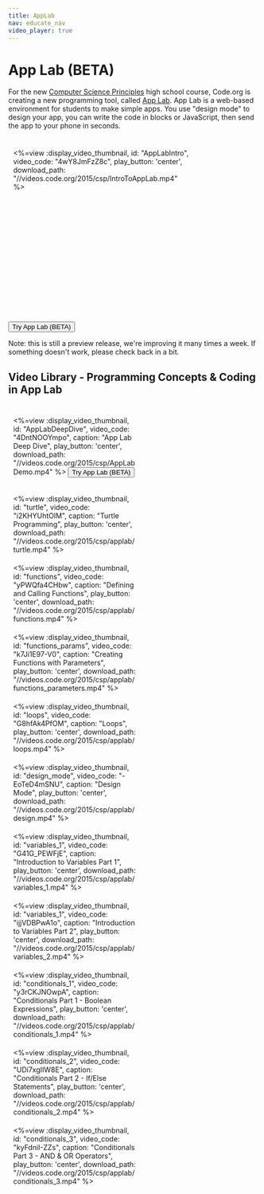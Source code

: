 ```yaml
---
title: AppLab
nav: educate_nav
video_player: true
---
```


# App Lab (BETA)
For the new [Computer Science Principles](/educate/csp) high school course, Code.org is creating a new programming tool, called [App Lab](https://studio.code.org/p/applab). App Lab is a web-based  environment for students to make simple apps. You use "design mode" to design your app, you can write the code in blocks or JavaScript, then send the app to your phone in seconds.

<div style="float:left; padding:10px; width:70%">

<%=view :display_video_thumbnail, id: "AppLabIntro", video_code: "4wY8JmFzZ8c", play_button: 'center', download_path: "//videos.code.org/2015/csp/IntroToAppLab.mp4" %>

</div>
<br/><br/><br/><br/><br/><br/><br/><br/><br/><br/><br/><br/><br/><br/><br/><br/><br/><br/><br/><br/><br/>

[<button>Try App Lab (BETA)</button>](https://studio.code.org/p/applab)

Note: this is still a preview release, we're improving it many times a week. If something doesn't work, please check back in a bit.

## Video Library - Programming Concepts & Coding in App Lab

<div style="float:left; padding:10px; width:49%">

<%=view :display_video_thumbnail, id: "AppLabDeepDive", video_code: "4DntNOOYmpo", caption: "App Lab Deep Dive", play_button: 'center', download_path: "//videos.code.org/2015/csp/AppLabDemo.mp4" %>
[<button>Try App Lab (BETA)</button>](https://studio.code.org/p/applab)
</div>

<div style="float:left; padding:10px; width:49%">
<%=view :display_video_thumbnail, id: "turtle", video_code: "i2KHYUhtOlM", caption: "Turtle Programming", play_button: 'center', download_path: "//videos.code.org/2015/csp/applab/turtle.mp4" %>
</div>

<div style='clear:both'></div>

<div style="float:left; padding:10px; width:49%">
<%=view :display_video_thumbnail, id: "functions", video_code: "yPWQfa4CHbw", caption: "Defining and Calling Functions", play_button: 'center', download_path: "//videos.code.org/2015/csp/applab/functions.mp4" %>
</div>

<div style="float:left; padding:10px; width:49%">
<%=view :display_video_thumbnail, id: "functions_params", video_code: "k7Ji1E97-V0", caption: "Creating Functions with Parameters", play_button: 'center', download_path: "//videos.code.org/2015/csp/applab/functions_parameters.mp4" %>
</div>

<div style='clear:both'></div>

<div style="float:left; padding:10px; width:49%">
<%=view :display_video_thumbnail, id: "loops", video_code: "G8hfAk4PfOM", caption: "Loops", play_button: 'center', download_path: "//videos.code.org/2015/csp/applab/loops.mp4" %>
</div>

<div style="float:left; padding:10px; width:49%">
<%=view :display_video_thumbnail, id: "design_mode", video_code: "-EoTeD4mSNU", caption: "Design Mode", play_button: 'center', download_path: "//videos.code.org/2015/csp/applab/design.mp4" %>
</div>

<div style='clear:both'></div>

<div style="float:left; padding:10px; width:49%">
<%=view :display_video_thumbnail, id: "variables_1", video_code: "G41G_PEWFjE", caption: "Introduction to Variables Part 1", play_button: 'center', download_path: "//videos.code.org/2015/csp/applab/variables_1.mp4" %>
</div>

<div style="float:left; padding:10px; width:49%">
<%=view :display_video_thumbnail, id: "variables_1", video_code: "ijjVDBPwA1o", caption: "Introduction to Variables Part 2", play_button: 'center', download_path: "//videos.code.org/2015/csp/applab/variables_2.mp4" %>
</div>

<div style='clear:both'></div>

<div style="float:left; padding:10px; width:49%">
<%=view :display_video_thumbnail, id: "conditionals_1", video_code: "y3rCKJNOwpA", caption: "Conditionals Part 1 - Boolean Expressions", play_button: 'center', download_path: "//videos.code.org/2015/csp/applab/conditionals_1.mp4" %>
</div>

<div style="float:left; padding:10px; width:49%">
<%=view :display_video_thumbnail, id: "conditionals_2", video_code: "UDi7xgIIW8E", caption: "Conditionals Part 2 - If/Else Statements", play_button: 'center', download_path: "//videos.code.org/2015/csp/applab/conditionals_2.mp4" %>
</div>

<div style='clear:both'></div>

<div style="float:left; padding:10px; width:49%">
<%=view :display_video_thumbnail, id: "conditionals_3", video_code: "kyFdniI-ZZs", caption: "Conditionals Part 3 - AND & OR Operators", play_button: 'center', download_path: "//videos.code.org/2015/csp/applab/conditionals_3.mp4" %>
</div>